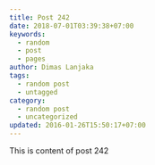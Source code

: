 ```yaml
---
title: Post 242
date: 2018-07-01T03:39:38+07:00
keywords:
  - random
  - post
  - pages
author: Dimas Lanjaka
tags:
  - random post
  - untagged
category:
  - random post
  - uncategorized
updated: 2016-01-26T15:50:17+07:00
---
```

This is content of post 242